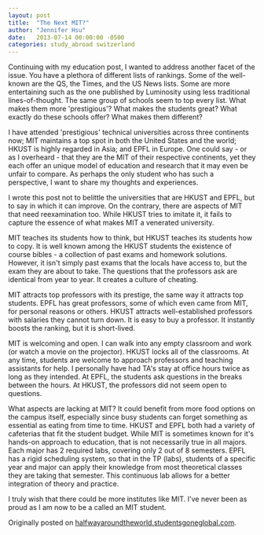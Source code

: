 ```yaml
---
layout: post
title:  "The Next MIT?"
author: "Jennifer Hsu"
date:   2013-07-14 00:00:00 -0500
categories: study_abroad switzerland
---
```

Continuing with my education post, I wanted to address another facet of the issue. You have a plethora of different lists of rankings. Some of the well-known are the QS, the Times, and the US News lists. Some are more entertaining such as the one published by Luminosity using less traditional lines-of-thought. The same group of schools seem to top every list. What makes them more 'prestigious'? What makes the students great? What exactly do these schools offer? What makes them different?

I have attended 'prestigious' technical universities across three continents now; MIT maintains a top spot in both the United States and the world; HKUST is highly regarded in Asia; and EPFL in Europe. One could say - or as I overheard - that they are the MIT of their respective continents, yet they each offer an unique model of education and research that it may even be unfair to compare. As perhaps the only student who has such a perspective, I want to share my thoughts and experiences.

I wrote this post not to belittle the universities that are HKUST and EPFL, but to say in which it can improve. On the contrary, there are aspects of MIT that need reexamination too. While HKUST tries to imitate it, it fails to capture the essence of what makes MIT a venerated university.

MIT teaches its students how to think, but HKUST teaches its students how to copy. It is well known among the HKUST students the existence of course bibles - a collection of past exams and homework solutions. However, it isn't simply past exams that the locals have access to, but the exam they are about to take. The questions that the professors ask are identical from year to year. It creates a culture of cheating.

MIT attracts top professors with its prestige, the same way it attracts top students. EPFL has great professors, some of which even came from MIT, for personal reasons or others. HKUST attracts well-established professors with salaries they cannot turn down. It is easy to buy a professor. It instantly boosts the ranking, but it is short-lived.

MIT is welcoming and open. I can walk into any empty classroom and work (or watch a movie on the projector). HKUST locks all of the classrooms. At any time, students are welcome to approach professors and teaching assistants for help. I personally have had TA's stay at office hours twice as long as they intended. At EPFL, the students ask questions in the breaks between the hours. At HKUST, the professors did not seem open to questions.

What aspects are lacking at MIT? It could benefit from more food options on the campus itself, especially since busy students can forget something as essential as eating from time to time. HKUST and EPFL both had a variety of cafeterias that fit the student budget. While MIT is sometimes known for it's hands-on approach to education, that is not necessarily true in all majors. Each major has 2 required labs, covering only 2 out of 8 semesters. EPFL has a rigid scheduling system, so that in the TP (labs), students of a specific year and major can apply their knowledge from most theoretical classes they are taking that semester. This continuous lab allows for a better integration of theory and practice.

I truly wish that there could be more institutes like MIT. I've never been as proud as I am now to be a called an MIT student.

Originally posted on [halfwayaroundtheworld.studentsgoneglobal.com](https://sonder.io/p/post/c0856418-f7f4-4e36-81b4-9b14583df1da).
